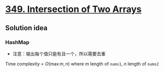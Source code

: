 # [349. Intersection of Two Arrays](https://leetcode.com/problems/intersection-of-two-arrays/)

## Solution idea

### HashMap

* 注意：输出每个值只能有且一个，所以需要去重

Time complexity = $O(\max{m, n})$ where $m$ length of `nums1`, $n$ length of `nums2`